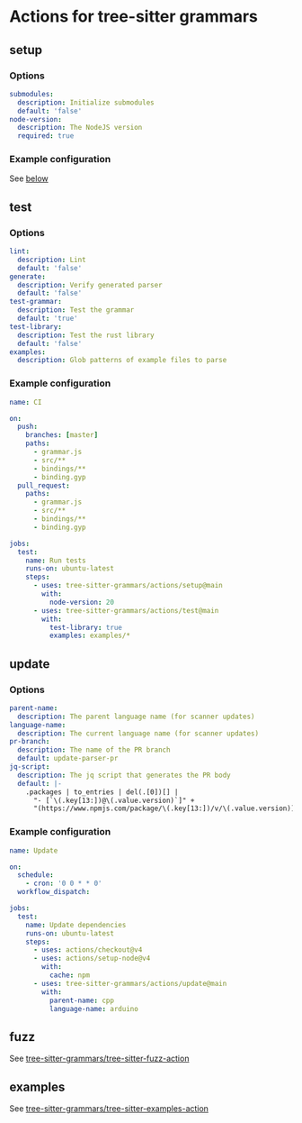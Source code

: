# Actions for tree-sitter grammars

## setup

### Options

```yaml
submodules:
  description: Initialize submodules
  default: 'false'
node-version:
  description: The NodeJS version
  required: true
```

### Example configuration

See [below](#example-configuration-1)

## test

### Options

```yaml
lint:
  description: Lint
  default: 'false'
generate:
  description: Verify generated parser
  default: 'false'
test-grammar:
  description: Test the grammar
  default: 'true'
test-library:
  description: Test the rust library
  default: 'false'
examples:
  description: Glob patterns of example files to parse
```

### Example configuration

```yaml
name: CI

on:
  push:
    branches: [master]
    paths:
      - grammar.js
      - src/**
      - bindings/**
      - binding.gyp
  pull_request:
    paths:
      - grammar.js
      - src/**
      - bindings/**
      - binding.gyp

jobs:
  test:
    name: Run tests
    runs-on: ubuntu-latest
    steps:
      - uses: tree-sitter-grammars/actions/setup@main
        with:
          node-version: 20
      - uses: tree-sitter-grammars/actions/test@main
        with:
          test-library: true
          examples: examples/*
```

## update

### Options

```yaml
parent-name:
  description: The parent language name (for scanner updates)
language-name:
  description: The current language name (for scanner updates)
pr-branch:
  description: The name of the PR branch
  default: update-parser-pr
jq-script:
  description: The jq script that generates the PR body
  default: |-
    .packages | to_entries | del(.[0])[] |
      "- [`\(.key[13:])@\(.value.version)`]" +
      "(https://www.npmjs.com/package/\(.key[13:])/v/\(.value.version))"
```

### Example configuration

```yaml
name: Update

on:
  schedule:
    - cron: '0 0 * * 0'
  workflow_dispatch:

jobs:
  test:
    name: Update dependencies
    runs-on: ubuntu-latest
    steps:
      - uses: actions/checkout@v4
      - uses: actions/setup-node@v4
        with:
          cache: npm
      - uses: tree-sitter-grammars/actions/update@main
        with:
          parent-name: cpp
          language-name: arduino
```

## fuzz

See [tree-sitter-grammars/tree-sitter-fuzz-action](https://github.com/tree-sitter-grammars/tree-sitter-fuzz-action)

## examples

See [tree-sitter-grammars/tree-sitter-examples-action](https://github.com/tree-sitter-grammars/tree-sitter-examples-action)
